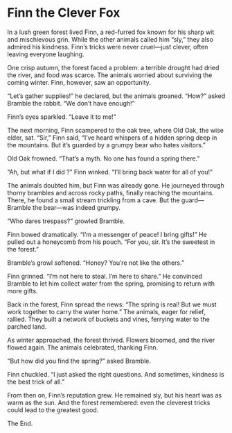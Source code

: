 # Finn the Clever Fox

In a lush green forest lived Finn, a red-furred fox known for his sharp wit and mischievous grin. While the other animals called him “sly,” they also admired his kindness. Finn’s tricks were never cruel—just clever, often leaving everyone laughing.

One crisp autumn, the forest faced a problem: a terrible drought had dried the river, and food was scarce. The animals worried about surviving the coming winter. Finn, however, saw an opportunity.

“Let’s gather supplies!” he declared, but the animals groaned. “How?” asked Bramble the rabbit. “We don’t have enough!”

Finn’s eyes sparkled. “Leave it to me!”

The next morning, Finn scampered to the oak tree, where Old Oak, the wise elder, sat. “Sir,” Finn said, “I’ve heard whispers of a hidden spring deep in the mountains. But it’s guarded by a grumpy bear who hates visitors.”

Old Oak frowned. “That’s a myth. No one has found a spring there.”

“Ah, but what if I did ?” Finn winked. “I’ll bring back water for all of you!”

The animals doubted him, but Finn was already gone. He journeyed through thorny brambles and across rocky paths, finally reaching the mountains. There, he found a small stream trickling from a cave. But the guard—Bramble the bear—was indeed grumpy.

“Who dares trespass?” growled Bramble.

Finn bowed dramatically. “I’m a messenger of peace! I bring gifts!” He pulled out a honeycomb from his pouch. “For you, sir. It’s the sweetest in the forest.”

Bramble’s growl softened. “Honey? You’re not like the others.”

Finn grinned. “I’m not here to steal. I’m here to share.” He convinced Bramble to let him collect water from the spring, promising to return with more gifts.

Back in the forest, Finn spread the news: “The spring is real! But we must work together to carry the water home.” The animals, eager for relief, rallied. They built a network of buckets and vines, ferrying water to the parched land.

As winter approached, the forest thrived. Flowers bloomed, and the river flowed again. The animals celebrated, thanking Finn.

“But how did you find the spring?” asked Bramble.

Finn chuckled. “I just asked the right questions. And sometimes, kindness is the best trick of all.”

From then on, Finn’s reputation grew. He remained sly, but his heart was as warm as the sun. And the forest remembered: even the cleverest tricks could lead to the greatest good.

The End.